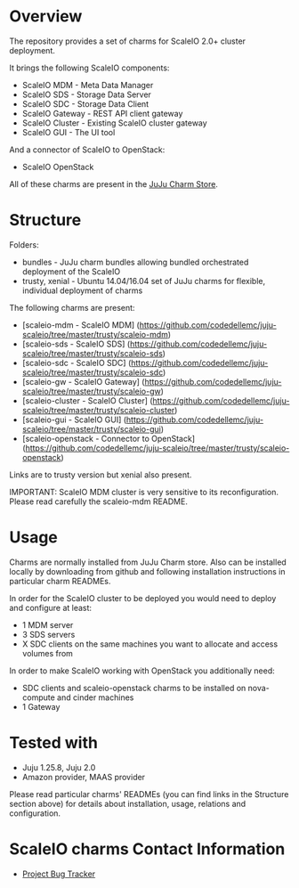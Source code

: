 # Overview

The repository provides a set of charms for ScaleIO 2.0+ cluster deployment.

It brings the following ScaleIO components:
* ScaleIO MDM - Meta Data Manager
* ScaleIO SDS - Storage Data Server
* ScaleIO SDC - Storage Data Client
* ScaleIO Gateway - REST API client gateway
* ScaleIO Cluster - Existing ScaleIO cluster gateway
* ScaleIO GUI - The UI tool

And a connector of ScaleIO to OpenStack:
* ScaleIO OpenStack

All of these charms are present in the [JuJu Charm Store](https://jujucharms.com/q/cloudscaling).

# Structure

Folders:
* bundles - JuJu charm bundles allowing bundled orchestrated deployment of the ScaleIO
* trusty, xenial - Ubuntu 14.04/16.04 set of JuJu charms for flexible, individual deployment of charms

The following charms are present:

- [scaleio-mdm - ScaleIO MDM] (https://github.com/codedellemc/juju-scaleio/tree/master/trusty/scaleio-mdm)
- [scaleio-sds - ScaleIO SDS] (https://github.com/codedellemc/juju-scaleio/tree/master/trusty/scaleio-sds)
- [scaleio-sdc - ScaleIO SDC] (https://github.com/codedellemc/juju-scaleio/tree/master/trusty/scaleio-sdc)
- [scaleio-gw  - ScaleIO Gateway] (https://github.com/codedellemc/juju-scaleio/tree/master/trusty/scaleio-gw)
- [scaleio-cluster  - ScaleIO Cluster] (https://github.com/codedellemc/juju-scaleio/tree/master/trusty/scaleio-cluster)
- [scaleio-gui - ScaleIO GUI] (https://github.com/codedellemc/juju-scaleio/tree/master/trusty/scaleio-gui)
- [scaleio-openstack - Connector to OpenStack] (https://github.com/codedellemc/juju-scaleio/tree/master/trusty/scaleio-openstack)

Links are to trusty version but xenial also present.

IMPORTANT: ScaleIO MDM cluster is very sensitive to its reconfiguration. Please read carefully the scaleio-mdm README.

# Usage

Charms are normally installed from JuJu Charm store.
Also can be installed locally by downloading from github and following installation instructions in particular charm READMEs.

In order for the ScaleIO cluster to be deployed you would need to deploy and configure at least:
* 1 MDM server
* 3 SDS servers
* X SDC clients on the same machines you want to allocate and access volumes from

In order to make ScaleIO working with OpenStack you additionally need:
* SDC clients and scaleio-openstack charms to be installed on nova-compute and cinder machines
* 1 Gateway

# Tested with

* Juju 1.25.8, Juju 2.0
* Amazon provider, MAAS provider

Please read particular charms' READMEs (you can find links in the Structure section above) for details about installation, usage, relations and configuration.

# ScaleIO charms Contact Information

- [Project Bug Tracker](https://github.com/codedellemc/juju-scaleio/issues)

